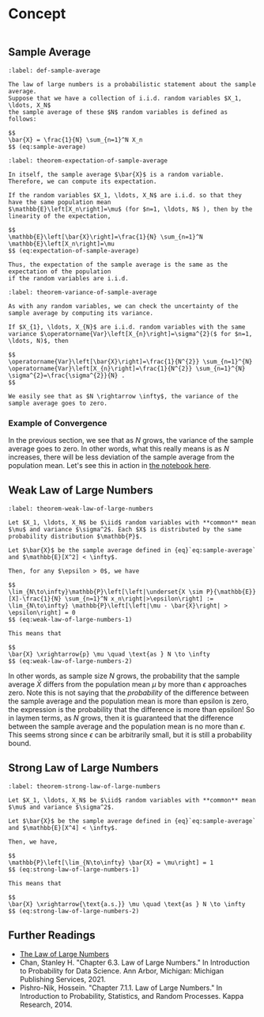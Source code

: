 # Concept

```{contents}
```

## Sample Average

```{prf:definition} Sample Average
:label: def-sample-average

The law of large numbers is a probabilistic statement about the sample average.
Suppose that we have a collection of i.i.d. random variables $X_1, \ldots, X_N$
the sample average of these $N$ random variables is defined as follows:

$$
\bar{X} = \frac{1}{N} \sum_{n=1}^N X_n
$$ (eq:sample-average)
```

```{prf:theorem} Expectation of Sample Average
:label: theorem-expectation-of-sample-average

In itself, the sample average $\bar{X}$ is a random variable. Therefore, we can compute its expectation.

If the random variables $X_1, \ldots, X_N$ are i.i.d. so that they have the same population mean
$\mathbb{E}\left[X_n\right]=\mu$ (for $n=1, \ldots, N$ ), then by the linearity of the expectation,

$$
\mathbb{E}\left[\bar{X}\right]=\frac{1}{N} \sum_{n=1}^N \mathbb{E}\left[X_n\right]=\mu
$$ (eq:expectation-of-sample-average)

Thus, the expectation of the sample average is the same as the expectation of the population
if the random variables are i.i.d.
```

```{prf:theorem} Variance of Sample Average
:label: theorem-variance-of-sample-average

As with any random variables, we can check the uncertainty of the sample average by computing its variance.

If $X_{1}, \ldots, X_{N}$ are i.i.d. random variables with the same variance $\operatorname{Var}\left[X_{n}\right]=\sigma^{2}($ for $n=1, \ldots, N)$, then

$$
\operatorname{Var}\left[\bar{X}\right]=\frac{1}{N^{2}} \sum_{n=1}^{N} \operatorname{Var}\left[X_{n}\right]=\frac{1}{N^{2}} \sum_{n=1}^{N} \sigma^{2}=\frac{\sigma^{2}}{N} .
$$

We easily see that as $N \rightarrow \infty$, the variance of the sample average goes to zero.
```

### Example of Convergence

In the previous section, we see that as $N$ grows, the variance of the sample
average goes to zero. In other words, what this really means is as $N$
increases, there will be less deviation of the sample average from the
population mean. Let's see this in action in
[the notebook here](convergence.ipynb).

## Weak Law of Large Numbers

```{prf:theorem} Weak Law of Large Numbers
:label: theorem-weak-law-of-large-numbers

Let $X_1, \ldots, X_N$ be $\iid$ random variables with **common** mean $\mu$ and variance $\sigma^2$. Each $X$ is distributed by the same probability distribution $\mathbb{P}$.

Let $\bar{X}$ be the sample average defined in {eq}`eq:sample-average` and $\mathbb{E}[X^2] < \infty$.

Then, for any $\epsilon > 0$, we have

$$
\lim_{N\to\infty}\mathbb{P}\left[\left|\underset{X \sim P}{\mathbb{E}}[X]-\frac{1}{N} \sum_{n=1}^N x_n\right|>\epsilon\right] := \lim_{N\to\infty} \mathbb{P}\left[\left|\mu - \bar{X}\right| > \epsilon\right] = 0
$$ (eq:weak-law-of-large-numbers-1)

This means that

$$
\bar{X} \xrightarrow{p} \mu \quad \text{as } N \to \infty
$$ (eq:weak-law-of-large-numbers-2)
```

In other words, as sample size $N$ grows, the probability that the sample
average $\bar{X}$ differs from the population mean $\mu$ by more than $\epsilon$
approaches zero. Note this is not saying that the _probability_ of the
difference between the sample average and the population mean is more than
epsilon is zero, the expression is the probability that the difference is more
than epsilon! So in laymen terms, as $N$ grows, then it is guaranteed that the
difference between the sample average and the population mean is no more than
$\epsilon$. This seems strong since $\epsilon$ can be arbitrarily small, but it
is still a probability bound.

## Strong Law of Large Numbers

```{prf:theorem} Strong Law of Large Numbers
:label: theorem-strong-law-of-large-numbers

Let $X_1, \ldots, X_N$ be $\iid$ random variables with **common** mean $\mu$ and variance $\sigma^2$.

Let $\bar{X}$ be the sample average defined in {eq}`eq:sample-average` and $\mathbb{E}[X^4] < \infty$.

Then, we have,

$$
\mathbb{P}\left[\lim_{N\to\infty} \bar{X} = \mu\right] = 1
$$ (eq:strong-law-of-large-numbers-1)

This means that

$$
\bar{X} \xrightarrow{\text{a.s.}} \mu \quad \text{as } N \to \infty
$$ (eq:strong-law-of-large-numbers-2)
```

## Further Readings

-   [The Law of Large Numbers](https://en.wikipedia.org/wiki/Law_of_large_numbers)
-   Chan, Stanley H. "Chapter 6.3. Law of Large Numbers." In Introduction to
    Probability for Data Science. Ann Arbor, Michigan: Michigan Publishing
    Services, 2021.
-   Pishro-Nik, Hossein. "Chapter 7.1.1. Law of Large Numbers." In Introduction
    to Probability, Statistics, and Random Processes. Kappa Research, 2014.
